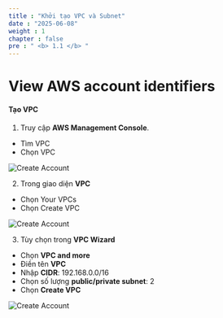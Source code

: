 ```yaml
---
title : "Khởi tạo VPC và Subnet"
date : "2025-06-08"
weight : 1
chapter : false
pre : " <b> 1.1 </b> "
---
```


# View AWS account identifiers

#### Tạo VPC

1. Truy cập **AWS Management Console**.

- Tìm VPC
- Chọn VPC

![Create Account](/NestJS-AWS-workshop/images/1/VPC.png)

2. Trong giao diện **VPC**

- Chọn Your VPCs
- Chọn Create VPC

![Create Account](/NestJS-AWS-workshop/images/1/VPC2.png)

3. Tùy chọn trong **VPC Wizard**

- Chọn **VPC and more**
- Điền tên **VPC**
- Nhập **CIDR**: 192.168.0.0/16
- Chọn số lượng **public/private subnet**: 2
- Chọn **Create VPC** 

![Create Account](/NestJS-AWS-workshop/images/1/VPC3.PNG)


